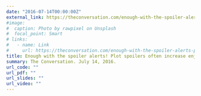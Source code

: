 ```yaml
---
date: "2016-07-14T00:00:00Z"
external_link: https://theconversation.com/enough-with-the-spoiler-alerts-plot-spoilers-often-increase-enjoyment-62154
#image:
#  caption: Photo by rawpixel on Unsplash
#  focal_point: Smart
# links:
#   - name: Link
#     url: https://theconversation.com/enough-with-the-spoiler-alerts-plot-spoilers-often-increase-enjoyment-62154
title: Enough with the spoiler alerts! Plot spoilers often increase enjoyment
summary: The Conversation. July 14, 2016.
url_code: ""
url_pdf: ""
url_slides: ""
url_video: ""
---
```


